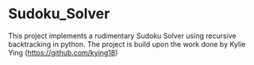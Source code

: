 # Sudoku_Solver
This project implements a rudimentary Sudoku Solver using recursive backtracking in python. 
The project is build upon the work done by Kylie Ying (https://github.com/kying18)
